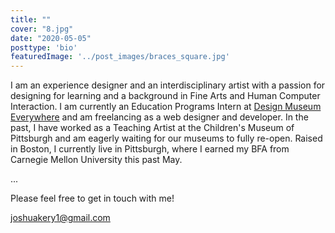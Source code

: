 ```yaml
---
title: ""
cover: "8.jpg"
date: "2020-05-05"
posttype: 'bio'
featuredImage: '../post_images/braces_square.jpg'
---
```


I am an experience designer and an interdisciplinary artist with a passion for designing for learning and a background in Fine Arts and Human Computer Interaction.
I am currently an Education Programs Intern at [Design Museum Everywhere](https://designmuseumfoundation.org/) and am freelancing as a web designer and developer. In the past, I have worked as a Teaching Artist at the Children's Museum of Pittsburgh and am eagerly waiting for our museums to fully re-open. Raised in Boston, I currently live in Pittsburgh, where I earned my BFA from Carnegie Mellon University this past May.

...

Please feel free to get in touch with me!

joshuakery1@gmail.com


